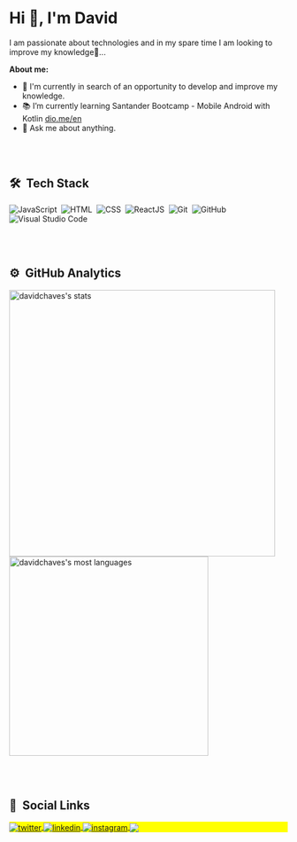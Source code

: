 <h1 align="left">Hi 👋, I'm David</h1>

I am passionate about technologies  and in my spare time I am looking to improve my knowledge🌱...

<strong>About me:</strong>
- 🔭 I'm currently in search of an opportunity to develop and improve my knowledge.
- 📚 I’m currently learning Santander Bootcamp -  Mobile Android with Kotlin [dio.me/en](DIO)
- 💬 Ask me about anything.

<br><br>

## 🛠 &nbsp;Tech Stack

![JavaScript](https://img.shields.io/badge/-JavaScript-05122A?style=flat&logo=javascript)&nbsp;
![HTML](https://img.shields.io/badge/-HTML-05122A?style=flat&logo=HTML5)&nbsp;
![CSS](https://img.shields.io/badge/-CSS-05122A?style=flat&logo=CSS3&logoColor=1572B6)&nbsp;
![ReactJS](https://img.shields.io/badge/-React-05122A?style=flat&logo=react)&nbsp;
![Git](https://img.shields.io/badge/-Git-05122A?style=flat&logo=git)&nbsp;
![GitHub](https://img.shields.io/badge/-GitHub-05122A?style=flat&logo=github)&nbsp;
![Visual Studio Code](https://img.shields.io/badge/-Visual%20Studio%20Code-05122A?style=flat&logo=visual-studio-code&logoColor=007ACC)&nbsp;

<br><br>

## ⚙️ &nbsp;GitHub Analytics

<p align="left">
<img width="481em" src="https://github-readme-stats.vercel.app/api?username=davidchaves&show_icons=true&theme=vision-friendly-dark" alt="davidchaves's stats"/>
<img width="360em" src="https://github-readme-stats.vercel.app/api/top-langs/?username=davidchaves&layout=compact&theme=vision-friendly-dark" alt="davidchaves's most languages"/>
</p>

<br><br>

## 👦 &nbsp;Social Links

<p align="left" style="background:yellow">
<a href="https://twitter.com/david__chaves" target="_blank">
  <img align="center" src="https://img.shields.io/badge/-david__chaves-05122A?style=flat&logo=twitter" alt="twitter"/>  
</a>
<a href="https://www.linkedin.com/in/david0chaves" target="_blank">
  <img align="center" src="https://img.shields.io/badge/-david0chaves-05122A?style=flat&logo=linkedin" alt="linkedin"/>
</a>
<a href="https://www.instagram.com/david_.chaves/" target="_blank">
 <img align="center" src="https://img.shields.io/badge/-david__.chaves-05122A?style=flat&logo=instagram" alt="instagram"/>
</a>
<a href = "mailto:david92nz@gmail.com" target="_blank">
  <img align="center" src="https://img.shields.io/badge/-GMAIL-05122A?style=flat&logo=gmail">
</a>

</p>
